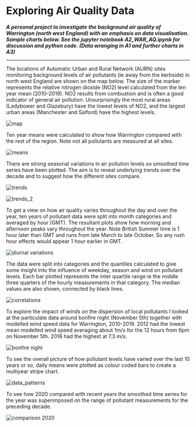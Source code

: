 # Exploring Air Quality Data  

***A personal project to investigate the background air quality of Warrington (north west England) with an emphasis on data visualisation. Sample charts below. See the jupyter notebook A2_WAR_AQ.ipynb for discussion and python code. (Data wranging in A1 and further charts in A3)***

---

The locations of Automatic Urban and Rural Network (AURN) sites monitoring background levels of air pollutants (ie away from the kerbside) in north west England are shown on the map below. The size of the marker represents the relative nitrogen dioxide (NO2) level calculated from the ten year mean (2010-2019). NO2 results from combustion and is often a good indicator of general air pollution. Unsurprisingly the most rural areas (Ladybower and Glazebury)  have the lowest levels of NO2, and the largest urban areas (Manchester and Salford) have the highest levels.

![map](https://github.com/wriggy/air-datavis/blob/master/vis/F1_no2_aurn_sitemap.png)

Ten year means were calculated to show how Warrington compared with the rest of the region. Note not all pollutants are measured at all sites. 

![means](https://github.com/wriggy/air-datavis/blob/master/vis/F2_no2_pm_o3_means.png)

There are strong seasonal variations in air pollution levels so smoothed time series have been plotted. The aim is to reveal underlying trends over the decade and to suggest how the different sites compare. 

![trends](https://github.com/wriggy/air-datavis/blob/master/vis/F3_no2_rolling_annual_means.png)

![trends_2](https://github.com/wriggy/air-datavis/blob/master/vis/F5_o3_WHO_guideline_exceedences.png)

To get a view on how air quality varies throughout the day and over the year, ten years of pollutant data were split into month categories and averaged by hour (GMT). The resultant plots show how morning and afternoon peaks vary throughout the year. Note British Summer time is 1 hour later than GMT and runs from late March to late October. So any rush hour effects would appear 1 hour earlier in GMT.

![diurnal variations](https://github.com/wriggy/air-datavis/blob/master/vis/F6_Warrington_no2_diurnal_variation.png)

The data were split into categories and the quantiles calculated to give some insight into the influence of weekday, season and wind on pollutant levels. Each bar plotted represents the inter quartile range ie the middle three quarters of the hourly measurements in that category. The median values are also shown, connected by black lines.

![correlations](https://github.com/wriggy/air-datavis/blob/master/vis/F9_WAR_correlations.png)

To explore the impact of winds on the dispersion of local pollutants I looked at the particulate data around bonfire night (November 5th) together with modelled wind speed data for Warrington, 2010-2019. 2012 had the lowest mean modelled wind speed averaging about 1m/s for the 12 hours from 6pm on November 5th. 2016 had the highest at 7.3 m/s.

![bonfire night](https://github.com/wriggy/air-datavis/blob/master/vis/F10_bonfire_night_war_pm25.png)

To see the overall picture of how pollutant levels have varied over the last 10 years or so, daily means were plotted as colour coded bars to create a multiyear stripe chart.

![data_patterns](https://github.com/wriggy/air-datavis/blob/master/vis/F11_WAR_NO2_daily_means.png)

To see how 2020 compared with recent years the smoothed time series for the year was superimposed on the range of pollutant measurements for the preceding decade.

![comparison 2020](https://github.com/wriggy/air-datavis/blob/master/vis/F12_MAN3_no2_20.png)
